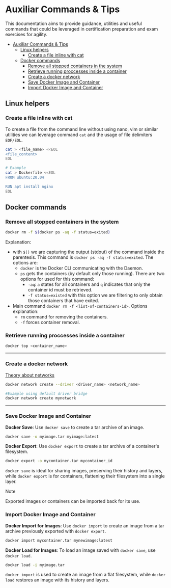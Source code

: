 # Auxiliar Commands & Tips

This documentation aims to provide guidance, utilities and useful commands that could be leveraged in certification preparation and exam exercises for agility.

- [Auxiliar Commands \& Tips](#auxiliar-commands--tips)
  - [Linux helpers](#linux-helpers)
    - [Create a file inline with cat](#create-a-file-inline-with-cat)
  - [Docker commands](#docker-commands)
    - [Remove all stopped containers in the system](#remove-all-stopped-containers-in-the-system)
    - [Retrieve running proccesses inside a container](#retrieve-running-proccesses-inside-a-container)
    - [Create a docker network](#create-a-docker-network)
    - [Save Docker Image and Container](#save-docker-image-and-container)
    - [Import Docker Image and Container](#import-docker-image-and-container)

## Linux helpers

### Create a file inline with cat

To create a file from the command line without using nano, vim or similar utilities we can leverage command `cat` and the usage of file delimiters `EOF/EOL`.

```bash
cat > <file_name> <<EOL
<file_content>
EOL

# Example
cat > Dockerfile <<EOL
FROM ubuntu:20.04

RUN apt install nginx
EOL
```

## Docker commands

### Remove all stopped containers in the system

```bash
docker rm -f $(docker ps -aq -f status=exited)
```

Explanation:

- with `$()` we are capturing the output (stdout) of the command inside the parentesis. This command is `docker ps -aq -f status=exited`. The options are:
  - `docker` is the Docker CLI communicating with the Daemon.
  - `ps` gets the containers (by default only those running). There are two options for used for this command:
    - `-aq`: `a` states for all containers and `q` indicates that only the container id must be retrieved.
    - `-f status=existed` with this option we are filtering to only obtain those containers that have exited.
- Main command `docker rm -f <list-of-containers-id>`. Options explanation:
  - `rm` command for removing the containers.
  - `-f` forces container removal.

### Retrieve running proccesses inside a container

```bash
docker top <container_name>
```

---

### Create a docker network

[Theory about networks](./concepts.md#docker-networking)

```bash
docker network create --driver <driver_name> <network_name>

#Example using default driver bridge
docker network create mynetwork
```

---

### Save Docker Image and Container

**Docker Save**: Use `docker save` to create a tar archive of an image.

```bash
docker save -o myimage.tar myimage:latest
```

**Docker Export**: Use `docker export` to create a tar archive of a container's filesystem.

```bash
docker export -o mycontainer.tar mycontainer_id
```

`docker save` is ideal for sharing images, preserving their history and layers, while `docker export` is for containers, flattening their filesystem into a single layer.

> [!NOTE]
> Exported images or containers can be imported back for its use.

### Import Docker Image and Container

**Docker Import for Images**: Use `docker import` to create an image from a tar archive previously exported with `docker export`.

```bash
docker import mycontainer.tar mynewimage:latest
```

**Docker Load for Images**: To load an image saved with `docker save`, use `docker load`.

```bash
docker load -i myimage.tar
```

`docker import` is used to create an image from a flat filesystem, while `docker load` restores an image with its history and layers.